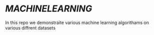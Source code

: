 # _MACHINELEARNING_
In this repo we demonstraite various machine learning algorithams on various    diffrent datasets


















